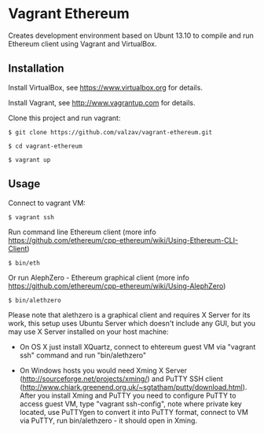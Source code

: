 # Vagrant Ethereum

Creates development environment based on Ubunt 13.10 to compile and run Ethereum client using Vagrant and VirtualBox.


## Installation

Install VirtualBox, see https://www.virtualbox.org for details.

Install Vagrant, see http://www.vagrantup.com for details.

Clone this project and run vagrant:

    $ git clone https://github.com/valzav/vagrant-ethereum.git

    $ cd vagrant-ethereum

    $ vagrant up

## Usage

Connect to vagrant VM:

    $ vagrant ssh

Run command line Ethereum client (more info https://github.com/ethereum/cpp-ethereum/wiki/Using-Ethereum-CLI-Client)

    $ bin/eth

Or run AlephZero - Ethereum graphical client (more info https://github.com/ethereum/cpp-ethereum/wiki/Using-AlephZero)

    $ bin/alethzero

Please note that alethzero is a graphical client and requires X Server for its work, this setup uses Ubuntu Server which doesn't include any GUI,
but you may use X Server installed on your host machine:

- On OS X just install XQuartz, connect to ehtereum guest VM via "vagrant ssh" command and run "bin/alethzero"

- On Windows hosts you would need Xming X Server (http://sourceforge.net/projects/xming/) and PuTTY SSH client (http://www.chiark.greenend.org.uk/~sgtatham/putty/download.html).
  After you install Xming and PuTTY you need to configure PuTTY to access guest VM, type "vagrant ssh-config", note where private key located,
  use PuTTYgen to convert it into PuTTY format, connect to VM via PuTTY, run bin/alethzero - it should open in Xming.
